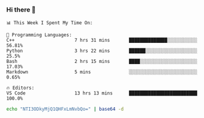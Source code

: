 ### Hi there 👋

<!--START_SECTION:waka-->
```text
📊 This Week I Spent My Time On: 

💬 Programming Languages: 
C++                      7 hrs 31 mins       ██████████████░░░░░░░░░░░   56.81% 
Python                   3 hrs 22 mins       ██████░░░░░░░░░░░░░░░░░░░   25.5% 
Bash                     2 hrs 15 mins       ████░░░░░░░░░░░░░░░░░░░░░   17.03% 
Markdown                 5 mins              ░░░░░░░░░░░░░░░░░░░░░░░░░   0.65%

🔥 Editors: 
VS Code                  13 hrs 13 mins      █████████████████████████   100.0%
```


<!--END_SECTION:waka-->

```bash
echo "NTI3ODkyMjQ1QHFxLmNvbQo=" | base64 -d
```
